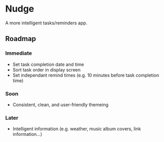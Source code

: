 # Nudge

A more intelligent tasks/reminders app.

## Roadmap
### Immediate
- Set task completion date and time
- Sort task order in display screen
- Set independant remind times (e.g. 10 minutes before task completion time)
### Soon
- Consistent, clean, and user-friendly themeing
### Later
- Intelligent information (e.g. weather, music album covers, link information...)
